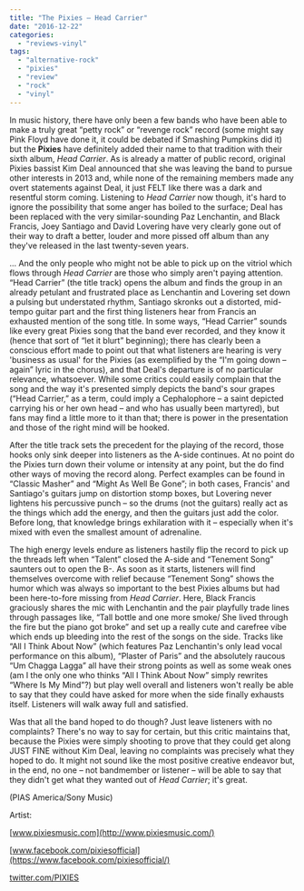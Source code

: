 ```yaml
---
title: "The Pixies – Head Carrier"
date: "2016-12-22"
categories: 
  - "reviews-vinyl"
tags: 
  - "alternative-rock"
  - "pixies"
  - "review"
  - "rock"
  - "vinyl"
---
```


In music history, there have only been a few bands who have been able to make a truly great “petty rock” or “revenge rock” record (some might say Pink Floyd have done it, it could be debated if Smashing Pumpkins did it) but the **Pixies** have definitely added their name to that tradition with their sixth album, _Head Carrier_. As is already a matter of public record, original Pixies bassist Kim Deal announced that she was leaving the band to pursue other interests in 2013 and, while none of the remaining members made any overt statements against Deal, it just FELT like there was a dark and resentful storm coming. Listening to _Head Carrier_ now though, it's hard to ignore the possibility that some anger has boiled to the surface; Deal has been replaced with the very similar-sounding Paz Lenchantin, and Black Francis, Joey Santiago and David Lovering have very clearly gone out of their way to draft a better, louder and more pissed off album than any they've released in the last twenty-seven years.

... And the only people who might not be able to pick up on the vitriol which flows through _Head Carrier_ are those who simply aren't paying attention. “Head Carrier” (the title track) opens the album and finds the group in an already petulant and frustrated place as Lenchantin and Lovering set down a pulsing but understated rhythm, Santiago skronks out a distorted, mid-tempo guitar part and the first thing listeners hear from Francis an exhausted mention of the song title. In some ways, “Head Carrier” sounds like every great Pixies song that the band ever recorded, and they know it (hence that sort of “let it blurt” beginning); there has clearly been a conscious effort made to point out that what listeners are hearing is very 'business as usual' for the Pixies (as exemplified by the “I'm going down – again” lyric in the chorus), and that Deal's departure is of no particular relevance, whatsoever. While some critics could easily complain that the song and the way it's presented simply depicts the band's sour grapes (“Head Carrier,” as a term, could imply a Cephalophore – a saint depicted carrying his or her own head – and who has usually been martyred), but fans may find a little more to it than that; there is power in the presentation and those of the right mind will be hooked.

After the title track sets the precedent for the playing of the record, those hooks only sink deeper into listeners as the A-side continues. At no point do the Pixies turn down their volume or intensity at any point, but the do find other ways of moving the record along. Perfect examples can be found in “Classic Masher” and “Might As Well Be Gone”; in both cases, Francis' and Santiago's guitars jump on distortion stomp boxes, but Lovering never lightens his percussive punch – so the drums (not the guitars) really act as the things which add the energy, and then the guitars just add the color. Before long, that knowledge brings exhilaration with it – especially when it's mixed with even the smallest amount of adrenaline.

The high energy levels endure as listeners hastily flip the record to pick up the threads left when “Talent” closed the A-side and “Tenement Song” saunters out to open the B-. As soon as it starts, listeners will find themselves overcome with relief because “Tenement Song” shows the humor which was always so important to the best Pixies albums but had been here-to-fore missing from _Head Carrier_. Here, Black Francis graciously shares the mic with Lenchantin and the pair playfully trade lines through passages like, “Tall bottle and one more smoke/ She lived through the fire but the piano got broke” and set up a really cute and carefree vibe which ends up bleeding into the rest of the songs on the side. Tracks like “All I Think About Now” (which features Paz Lenchantin's only lead vocal performance on this album), “Plaster of Paris” and the absolutely raucous “Um Chagga Lagga” all have their strong points as well as some weak ones (am I the only one who thinks “All I Think About Now” simply rewrites “Where Is My Mind”?) but play well overall and listeners won't really be able to say that they could have asked for more when the side finally exhausts itself. Listeners will walk away full and satisfied.

Was that all the band hoped to do though? Just leave listeners with no complaints? There's no way to say for certain, but this critic maintains that, because the Pixies were simply shooting to prove that they could get along JUST FINE without Kim Deal, leaving no complaints was precisely what they hoped to do. It might not sound like the most positive creative endeavor but, in the end, no one – not bandmember or listener – will be able to say that they didn't get what they wanted out of _Head Carrier_; it's great.

(PIAS America/Sony Music)

Artist:

[www.pixiesmusic.com](http://www.pixiesmusic.com/)

[www.facebook.com/pixiesofficial](https://www.facebook.com/pixiesofficial/)

[twitter.com/PIXIES](https://twitter.com/PIXIES?ref_src=twsrc)
